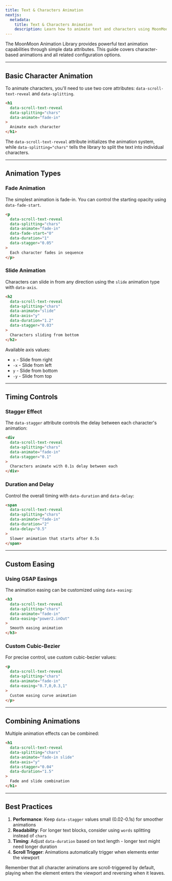 ```yaml
---
title: Text & Characters Animation
nextjs:
  metadata:
    title: Text & Characters Animation
    description: Learn how to animate text and characters using MoonMoon Animation Library.
---
```


The MoonMoon Animation Library provides powerful text animation capabilities through simple data attributes. This guide covers character-based animations and all related configuration options.

---

## Basic Character Animation

To animate characters, you'll need to use two core attributes: `data-scroll-text-reveal` and `data-splitting`.

```html
<h1 
  data-scroll-text-reveal 
  data-splitting="chars"
  data-animate="fade-in"
>
  Animate each character
</h1>
```


The `data-scroll-text-reveal` attribute initializes the animation system, while `data-splitting="chars"` tells the library to split the text into individual characters.

---

## Animation Types

### Fade Animation

The simplest animation is fade-in. You can control the starting opacity using `data-fade-start`.

```html
<p 
  data-scroll-text-reveal 
  data-splitting="chars"
  data-animate="fade-in"
  data-fade-start="0"
  data-duration="1"
  data-stagger="0.05"
>
  Each character fades in sequence
</p>
```

### Slide Animation

Characters can slide in from any direction using the `slide` animation type with `data-axis`.

```html
<h2 
  data-scroll-text-reveal 
  data-splitting="chars"
  data-animate="slide"
  data-axis="y"
  data-duration="1.2"
  data-stagger="0.03"
>
  Characters sliding from bottom
</h2>
```

Available axis values:
- `x` - Slide from right
- `-x` - Slide from left
- `y` - Slide from bottom
- `-y` - Slide from top

---

## Timing Controls

### Stagger Effect

The `data-stagger` attribute controls the delay between each character's animation:

```html
<div 
  data-scroll-text-reveal 
  data-splitting="chars"
  data-animate="fade-in"
  data-stagger="0.1"
>
  Characters animate with 0.1s delay between each
</div>
```

### Duration and Delay

Control the overall timing with `data-duration` and `data-delay`:

```html
<span 
  data-scroll-text-reveal 
  data-splitting="chars"
  data-animate="fade-in"
  data-duration="2"
  data-delay="0.5"
>
  Slower animation that starts after 0.5s
</span>
```

---

## Custom Easing

### Using GSAP Easings

The animation easing can be customized using `data-easing`:

```html
<h3 
  data-scroll-text-reveal 
  data-splitting="chars"
  data-animate="fade-in"
  data-easing="power2.inOut"
>
  Smooth easing animation
</h3>
```

### Custom Cubic-Bezier

For precise control, use custom cubic-bezier values:

```html
<p 
  data-scroll-text-reveal 
  data-splitting="chars"
  data-animate="fade-in"
  data-easing="0.7,0,0.3,1"
>
  Custom easing curve animation
</p>
```

---

## Combining Animations

Multiple animation effects can be combined:

```html
<h1 
  data-scroll-text-reveal 
  data-splitting="chars"
  data-animate="fade-in slide"
  data-axis="y"
  data-stagger="0.04"
  data-duration="1.5"
>
  Fade and slide combination
</h1>
```

---

## Best Practices

1. **Performance**: Keep `data-stagger` values small (0.02-0.1s) for smoother animations
2. **Readability**: For longer text blocks, consider using `words` splitting instead of `chars`
3. **Timing**: Adjust `data-duration` based on text length - longer text might need longer duration
4. **Scroll Trigger**: Animations automatically trigger when elements enter the viewport

Remember that all character animations are scroll-triggered by default, playing when the element enters the viewport and reversing when it leaves.
